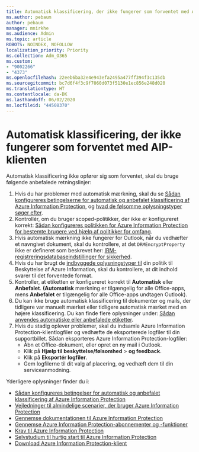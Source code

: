 ```yaml
---
title: Automatisk klassificering, der ikke fungerer som forventet med AIP-klienten
ms.author: pebaum
author: pebaum
manager: mnirkhe
ms.audience: Admin
ms.topic: article
ROBOTS: NOINDEX, NOFOLLOW
localization_priority: Priority
ms.collection: Adm_O365
ms.custom:
- "9002266"
- "4373"
ms.openlocfilehash: 22eeb6ba32e4e943efa2495a477ff394f3c135db
ms.sourcegitcommit: bc7d6f4f3c9f7060d073f5130e1ec856e248d020
ms.translationtype: HT
ms.contentlocale: da-DK
ms.lasthandoff: 06/02/2020
ms.locfileid: "44508370"
---
```

# <a name="automatic-classification-not-behaving-as-expected-with-the-aip-client"></a>Automatisk klassificering, der ikke fungerer som forventet med AIP-klienten

Automatisk klassificering ikke opfører sig som forventet, skal du bruge følgende anbefalede retningslinjer:

1. Hvis du har problemer med automatisk mærkning, skal du se [Sådan konfigureres betingelserne for automatisk og anbefalet klassificering af Azure Information Protection,](https://docs.microsoft.com/azure/information-protection/configure-policy-classification) og [hvad de følsomme oplysningstyper søger efter](https://docs.microsoft.com/microsoft-365/compliance/sensitive-information-type-entity-definitions).
2. Kontrollér, om du bruger scoped-politikker, der ikke er konfigureret korrekt: [Sådan konfigureres politikken for Azure Information Protection for bestemte brugere ved hjælp af politikker for omfang](https://docs.microsoft.com/azure/information-protection/configure-policy-scope).
3. Hvis automatisk mærkning ikke fungerer for Outlook, når du vedhæfter et navngivet dokument, skal du kontrollere, at det `DRMEncryptProperty` ikke er defineret som beskrevet her: [IRM-registreringsdatabaseindstillinger for sikkerhed](https://docs.microsoft.com/deployoffice/security/protect-sensitive-messages-and-documents-by-using-irm-in-office#office-2016-irm-registry-key-options).
4. Hvis du har brugt de [indbyggede oplysningstyper til](https://support.office.com/article/What-the-sensitive-information-types-look-for-fd505979-76be-4d9f-b459-abef3fc9e86b) din politik til Beskyttelse af Azure Information, skal du kontrollere, at dit indhold svarer til det forventede format.
5. Kontroller, at etiketten er konfigureret korrekt til **Automatisk** eller **Anbefalet**. **(Automatisk** mærkning er tilgængelig for alle Office-apps, mens **Anbefalet** er tilgængelig for alle Office-apps undtagen Outlook).
6. Du kan ikke bruge automatisk klassificering til dokumenter og mails, der tidligere var manuelt mærket eller tidligere automatisk mærket med en højere klassificering.  Du kan finde flere oplysninger under: [Sådan anvendes automatiske eller anbefalede etiketter](https://docs.microsoft.com/azure/information-protection/configure-policy-classification#how-automatic-or-recommended-labels-are-applied).
7. Hvis du stadig oplever problemer, skal du indsamle Azure Information Protection-klientlogfiler og vedhæfte de eksporterede logfiler til din supportbillet. Sådan eksporteres Azure Information Protection-logfiler:
    - Åbn et Office-dokument, eller opret en ny mail i Outlook.
    - Klik på **Hjælp til beskyttelse/følsomhed**  >  **og feedback**.
    - Klik på **Eksportér logfiler**.
    - Gem logfilerne til dit valg af placering, og vedhæft dem til din serviceanmodning.

Yderligere oplysninger finder du i:

- [Sådan konfigureres betingelser for automatisk og anbefalet klassificering af Azure Information Protection](https://docs.microsoft.com/azure/information-protection/configure-policy-classification)
- [Vejledninger til almindelige scenarier, der bruger Azure Information Protection](https://docs.microsoft.com/azure/information-protection/how-to-guides)
- [Gennemse dokumentationen til Azure Information Protection](https://docs.microsoft.com/azure/information-protection/what-is-information-protection)
- [Gennemse Azure Information Protection-abonnementer og -funktioner](https://azure.microsoft.com/pricing/details/information-protection)
- [Krav til Azure Information Protection](https://docs.microsoft.com/azure/information-protection/get-started/requirements)
- [Selvstudium til hurtig start til Azure Information Protection](https://docs.microsoft.com/azure/information-protection/get-started/infoprotect-quick-start-tutorial)
- [Download Azure Information Protection-klient](https://www.microsoft.com/download/details.aspx?id=53018)
